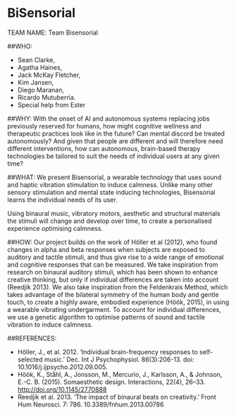 # BiSensorial

TEAM NAME: Team Bisensorial
 
##WHO:

- Sean Clarke, 
- Agatha Haines, 
- Jack McKay Fletcher, 
- Kim Jansen, 
- Diego Maranan, 
- Ricardo Mutuberria. 
- Special help from Ester
 
##WHY:
With the onset of AI and autonomous systems replacing jobs previously reserved for humans, how might cognitive wellness and therapeutic practices look like in the future? Can mental discord be treated autonomously? And given that people are different and will therefore need different interventions, how can autonomous, brain-based therapy technologies be tailored to suit the needs of individual users at any given time? 
 
##WHAT:
We present Bisensorial, a wearable technology that uses sound and haptic vibration stimulation to induce calmness. Unlike many other sensory stimulation and mental state inducing technologies, Bisensorial learns the individual needs of its user.  
 
Using binaural music, vibratory motors, aesthetic and structural materials the stimuli will change and develop over time, to create a personalised experience optimising calmness.
 
##HOW:
Our project builds on the work of Höller et al (2012), who found changes in alpha and beta responses when subjects are exposed to auditory and tactile stimuli, and thus give rise to a wide range of emotional and cognitive responses that can be measured. We take inspiration from research on binaural auditory stimuli, which has been shown to enhance creative thinking, but only if individual differences are taken into account (Reedjik 2013). We also take inspiration from the Feldenkrais Method, which takes advantage of the bilateral symmetry of the human body and gentle touch, to create a highly aware, embodied experience (Höök, 2015), in using a wearable vibrating undergarment. To account for individual differences, we use a genetic algorithm to optimise patterns of sound and tactile vibration to induce calmness.
 
 
##REFERENCES:

- Höller, J., et al. 2012. ‘Individual brain-frequency responses to self-selected music.’ Dec. Int J Psychophysiol. 86(3):206-13. doi: 10.1016/j.ijpsycho.2012.09.005.
- Höök, K., Ståhl, A., Jonsson, M., Mercurio, J., Karlsson, A., & Johnson, E.-C. B. (2015). Somaesthetic design. Interactions, 22(4), 26–33. http://doi.org/10.1145/2770888
- Reedjik et al. 2013. ‘The impact of binaural beats on creativity.’ Front Hum Neurosci. 7: 786. 10.3389/fnhum.2013.00786
